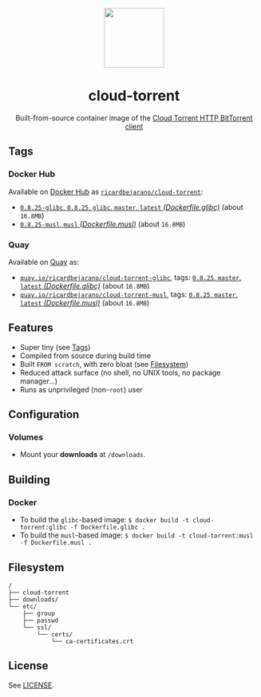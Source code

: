 <p align="center"><img src="https://emojipedia-us.s3.dualstack.us-west-1.amazonaws.com/thumbs/320/apple/232/magnet_1f9f2.png" width="120px"></p>
<h1 align="center">cloud-torrent</h1>
<p align="center">Built-from-source container image of the <a href="https://github.com/jpillora/cloud-torrent">Cloud Torrent HTTP BitTorrent client</a></p>


## Tags

### Docker Hub

Available on [Docker Hub](https://hub.docker.com) as [`ricardbejarano/cloud-torrent`](https://hub.docker.com/r/ricardbejarano/cloud-torrent):

- [`0.8.25-glibc`, `0.8.25`, `glibc`, `master`, `latest` *(Dockerfile.glibc)*](https://github.com/ricardbejarano/cloud-torrent/blob/master/Dockerfile.glibc) (about `16.8MB`)
- [`0.8.25-musl`, `musl` *(Dockerfile.musl)*](https://github.com/ricardbejarano/cloud-torrent/blob/master/Dockerfile.musl) (about `16.8MB`)

### Quay

Available on [Quay](https://quay.io) as:

- [`quay.io/ricardbejarano/cloud-torrent-glibc`](https://quay.io/repository/ricardbejarano/cloud-torrent-glibc), tags: [`0.8.25`, `master`, `latest` *(Dockerfile.glibc)*](https://github.com/ricardbejarano/cloud-torrent/blob/master/Dockerfile.glibc) (about `16.8MB`)
- [`quay.io/ricardbejarano/cloud-torrent-musl`](https://quay.io/repository/ricardbejarano/cloud-torrent-musl), tags: [`0.8.25`, `master`, `latest` *(Dockerfile.musl)*](https://github.com/ricardbejarano/cloud-torrent/blob/master/Dockerfile.musl) (about `16.8MB`)


## Features

* Super tiny (see [Tags](#tags))
* Compiled from source during build time
* Built `FROM scratch`, with zero bloat (see [Filesystem](#filesystem))
* Reduced attack surface (no shell, no UNIX tools, no package manager...)
* Runs as unprivileged (non-`root`) user


## Configuration

### Volumes

- Mount your **downloads** at `/downloads`.


## Building

### Docker

- To build the `glibc`-based image: `$ docker build -t cloud-torrent:glibc -f Dockerfile.glibc .`
- To build the `musl`-based image: `$ docker build -t cloud-torrent:musl -f Dockerfile.musl .`


## Filesystem

```
/
├── cloud-torrent
├── downloads/
└── etc/
    ├── group
    ├── passwd
    └── ssl/
        └── certs/
            └── ca-certificates.crt
```


## License

See [LICENSE](https://github.com/ricardbejarano/cloud-torrent/blob/master/LICENSE).
